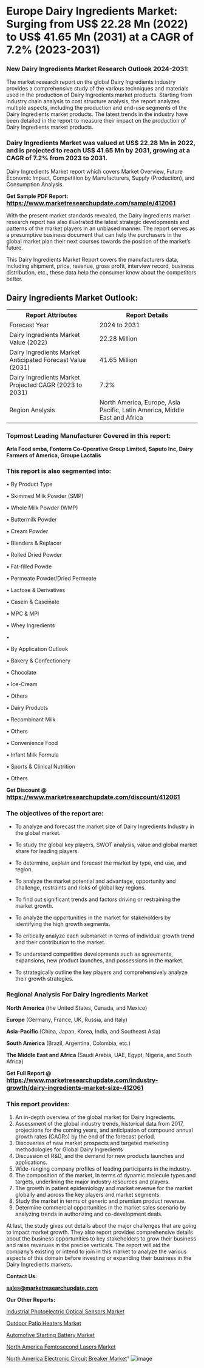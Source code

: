 # Europe Dairy Ingredients Market: Surging from US$ 22.28 Mn (2022) to US$ 41.65 Mn (2031) at a CAGR of 7.2% (2023-2031)

<strong><h3>New Dairy Ingredients Market Research Outlook 2024-2031:</h3></strong>

The market research report on the global Dairy Ingredients industry provides a comprehensive study of the various techniques and materials used in the production of Dairy Ingredients market products. Starting from industry chain analysis to cost structure analysis, the report analyzes multiple aspects, including the production and end-use segments of the Dairy Ingredients market products. The latest trends in the industry have been detailed in the report to measure their impact on the production of Dairy Ingredients market products.

<strong><h3>Dairy Ingredients Market was valued at US$ 22.28 Mn in 2022, and is projected to reach US$ 41.65 Mn by 2031, growing at a CAGR of 7.2% from 2023 to 2031.</h3></strong>

Dairy Ingredients Market report which covers Market Overview, Future Economic Impact, Competition by Manufacturers, Supply (Production), and Consumption Analysis.

<strong>Get Sample PDF Report: <a href=https://www.marketresearchupdate.com/sample/412061><font size=3 color=#0000ff>https://www.marketresearchupdate.com/sample/412061</font></a></strong>

With the present market standards revealed, the Dairy Ingredients market research report has also illustrated the latest strategic developments and patterns of the market players in an unbiased manner. The report serves as a presumptive business document that can help the purchasers in the global market plan their next courses towards the position of the market’s future.

This Dairy Ingredients Market Report covers the manufacturers data, including shipment, price, revenue, gross profit, interview record, business distribution, etc., these data help the consumer know about the competitors better.

<html>
<body>

<h2>Dairy Ingredients Market Outlook:</h2>

<table>
  <tr>
    <th>Report Attributes</th>
    <th>Report Details</th>
  </tr>
  <tr>
    <td>Forecast Year</td>
    <td>2024 to 2031</td>
  </tr>
  <tr>
    <td>Dairy Ingredients Market Value (2022)</td>
    <td>22.28 Million</td>
  </tr>
  <tr>
    <td>Dairy Ingredients Market Anticipated Forecast Value (2031)</td>
    <td>41.65 Million</td>
  </tr>
  <tr>
    <td>Dairy Ingredients Market Projected CAGR (2023 to 2031)</td>
    <td>7.2%</td>
  </tr>
  <tr>
    <td>Region Analysis</td>
    <td>North America, Europe, Asia Pacific, Latin America, Middle East and Africa</td>
  </tr>
</table>

</body>
</html>

<strong><h3>Topmost Leading Manufacturer Covered in this report:</h3></strong>

<strong>Arla Food amba, Fonterra Co-Operative Group Limited, Saputo Inc, Dairy Farmers of America, Groupe Lactalis</strong>

<strong><h3>This report is also segmented into:</h3></strong>

• By Product Type 

• Skimmed Milk Powder (SMP)

• Whole Milk Powder (WMP)

• Buttermilk Powder

• Cream Powder

• Blenders & Replacer

• Rolled Dried Powder

• Fat-filled Powde

• Permeate Powder/Dried Permeate

• Lactose & Derivatives

• Casein & Caseinate

• MPC & MPI

• Whey Ingredients

• 

• By Application Outlook

• Bakery & Confectionery

• Chocolate

• Ice-Cream

• Others

• Dairy Products

• Recombinant Milk

• Others

• Convenience Food

• Infant Milk Formula

• Sports & Clinical Nutrition

• Others

<strong>Get Discount @ <a href=https://www.marketresearchupdate.com/discount/412061><font size=3 color=#0000ff>https://www.marketresearchupdate.com/discount/412061</font></a></strong>

<strong><h3>The objectives of the report are:</h3></strong>

- To analyze and forecast the market size of Dairy Ingredients Industry in the global market.

- To study the global key players, SWOT analysis, value and global market share for leading players.

- To determine, explain and forecast the market by type, end use, and region.

- To analyze the market potential and advantage, opportunity and challenge, restraints and risks of global key regions.

- To find out significant trends and factors driving or restraining the market growth.

- To analyze the opportunities in the market for stakeholders by identifying the high growth segments.

- To critically analyze each submarket in terms of individual growth trend and their contribution to the market.

- To understand competitive developments such as agreements, expansions, new product launches, and possessions in the market.

- To strategically outline the key players and comprehensively analyze their growth strategies.

<strong><h3>Regional Analysis For Dairy Ingredients Market</h3></strong>

<strong>North America</strong> (the United States, Canada, and Mexico)

<strong>Europe</strong> (Germany, France, UK, Russia, and Italy)

<strong>Asia-Pacific</strong> (China, Japan, Korea, India, and Southeast Asia)

<strong>South America</strong> (Brazil, Argentina, Colombia, etc.)

<strong>The Middle East and Africa</strong> (Saudi Arabia, UAE, Egypt, Nigeria, and South Africa)

<strong>Get Full Report @ <a href=https://www.marketresearchupdate.com/industry-growth/dairy-ingredients-market-size-412061><font size=3 color=#0000ff>https://www.marketresearchupdate.com/industry-growth/dairy-ingredients-market-size-412061</font></a></strong>

<strong><h3>This report provides:</h3></strong>
<ol>
  <li>An in-depth overview of the global market for Dairy Ingredients.</li>
  <li>Assessment of the global industry trends, historical data from 2017, projections for the coming years, and anticipation of compound annual growth rates (CAGRs) by the end of the forecast period.</li>
  <li>Discoveries of new market prospects and targeted marketing methodologies for Global Dairy Ingredients</li>
  <li>Discussion of R&amp;D, and the demand for new products launches and applications.</li>
  <li>Wide-ranging company profiles of leading participants in the industry.</li>
  <li>The composition of the market, in terms of dynamic molecule types and targets, underlining the major industry resources and players.</li>
  <li>The growth in patient epidemiology and market revenue for the market globally and across the key players and market segments.</li>
  <li>Study the market in terms of generic and premium product revenue.</li>
  <li>Determine commercial opportunities in the market sales scenario by analyzing trends in authorizing and co-development deals.</li>
</ol>

At last, the study gives out details about the major challenges that are going to impact market growth. They also report provides comprehensive details about the business opportunities to key stakeholders to grow their business and raise revenues in the precise verticals. The report will aid the company’s existing or intend to join in this market to analyze the various aspects of this domain before investing or expanding their business in the Dairy Ingredients markets.

<strong>Contact Us:</strong>

<strong>sales@marketresearchupdate.com</strong>

<strong>Our Other Reports:</strong>

<a href=https://www.linkedin.com/pulse/industrial-photoelectric-optical-sensors-market-analysis>Industrial Photoelectric Optical Sensors Market</a>

<a href=https://www.linkedin.com/pulse/outdoor-patio-heaters-market-size-analysis-leading-manufacturers>Outdoor Patio Heaters Market</a>

<a href=https://www.linkedin.com/pulse/automotive-starting-battery-market-2023-analysis-growth>Automotive Starting Battery Market</a>

<a href=https://www.linkedin.com/pulse/north-america-femtosecond-lasers-market-witness>North America Femtosecond Lasers Market</a>

<a href=https://www.linkedin.com/pulse/north-america-electronic-circuit-breaker-market>North America Electronic Circuit Breaker Market</a>"
![image](https://github.com/rutujamande/Market-Report-Analysis/assets/158454097/8853be45-a13b-4094-81f1-605f3444da88)
